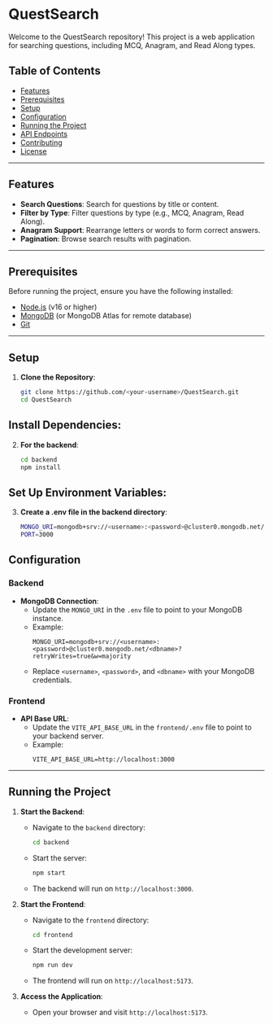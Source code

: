 # QuestSearch

Welcome to the QuestSearch repository! This project is a web application for searching questions, including MCQ, Anagram, and Read Along types.

## Table of Contents
- [Features](#features)
- [Prerequisites](#prerequisites)
- [Setup](#setup)
- [Configuration](#configuration)
- [Running the Project](#running-the-project)
- [API Endpoints](#api-endpoints)
- [Contributing](#contributing)
- [License](#license)

---

## Features
- **Search Questions**: Search for questions by title or content.
- **Filter by Type**: Filter questions by type (e.g., MCQ, Anagram, Read Along).
- **Anagram Support**: Rearrange letters or words to form correct answers.
- **Pagination**: Browse search results with pagination.

---

## Prerequisites
Before running the project, ensure you have the following installed:
- [Node.js](https://nodejs.org/) (v16 or higher)
- [MongoDB](https://www.mongodb.com/) (or MongoDB Atlas for remote database)
- [Git](https://git-scm.com/)

---

## Setup
1. **Clone the Repository**:
   ```bash
   git clone https://github.com/<your-username>/QuestSearch.git
   cd QuestSearch

## Install Dependencies:
2. **For the backend**:
   ```bash
   cd backend
   npm install

## Set Up Environment Variables:
3. **Create a .env file in the backend directory**:
   ```bash
   MONGO_URI=mongodb+srv://<username>:<password>@cluster0.mongodb.net/<dbname>?retryWrites=true&w=majority
   PORT=3000

## Configuration
### Backend
- **MongoDB Connection**:
  - Update the `MONGO_URI` in the `.env` file to point to your MongoDB instance.
  - Example:
    ```env
    MONGO_URI=mongodb+srv://<username>:<password>@cluster0.mongodb.net/<dbname>?retryWrites=true&w=majority
    ```
  - Replace `<username>`, `<password>`, and `<dbname>` with your MongoDB credentials.

### Frontend
- **API Base URL**:
  - Update the `VITE_API_BASE_URL` in the `frontend/.env` file to point to your backend server.
  - Example:
    ```env
    VITE_API_BASE_URL=http://localhost:3000
    ```

---

## Running the Project
1. **Start the Backend**:
   - Navigate to the `backend` directory:
     ```bash
     cd backend
     ```
   - Start the server:
     ```bash
     npm start
     ```
   - The backend will run on `http://localhost:3000`.

2. **Start the Frontend**:
   - Navigate to the `frontend` directory:
     ```bash
     cd frontend
     ```
   - Start the development server:
     ```bash
     npm run dev
     ```
   - The frontend will run on `http://localhost:5173`.

3. **Access the Application**:
   - Open your browser and visit `http://localhost:5173`.
